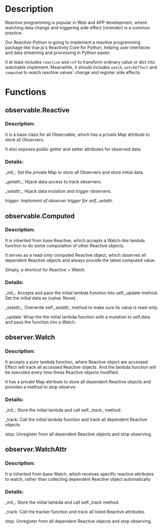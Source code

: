 # Description

Reactive programming is popular in Web and APP development, where watching data change and triggering side effect (rerender) is a common practice.

Our Reactive-Python is going to implement a reactive programming package like Vue.js's Reactivity Core for Python, helping user interfaces and data streaming and processing in Python easier.

It at least includes `reactive` and `ref` to transform ordinary value or dict into watchable implement. Meanwhile, it should includes `watch`, `watchEffect` and `computed` to watch reactive values' change and register side effects.


# Functions

## observable.Reactive

### Description:

It is a base class for all Observable, which has a private Map attribute to store all Observers. 

It also exposes public getter and setter attributes for observed data.

### Details:

\__init__: Set the private Map to store all Observers and store initial data.

\__getattr__: Hijack data access to track observers.

\__setattr__: Hijack data mutation and trigger observers.

_trigger: Implement of observer trigger for self.\__setattr__.

## observable.Computed

### Description:

It is inherited from base Reactive, which accepts a Watch-like lambda function to do some computation of other Reactive objects. 

It serves as a read-only computed Reactive object, which observes all dependent Reactive objects and always provide the latest computed value. 

Simply, a shortcut for Reactive + Watch.

### Details:

\__init__: Accepts and pass the initial lambda function into self._update method. Set the initial data as {value: None}.

\__setattr__: Overwrite self.\__setattr__ method to make sure its value is read-only.

_update: Wrap the the initial lambda function with a mutation to self.data and pass the function into a Watch.

## observer.Watch

### Description:

It accepts a pure lambda function, where Reactive object are accessed. Effect will track all accessed Reactive objects. And the lambda function will be executed every time these Reactive objects modified.

It has a private Map attribute to store all dependent Reactive objects and provides a method to stop observe.

### Details:

\__init__: Store the initial lambda and call self.\__track__ method.

_track: Call the initial lambda function and track all dependent Reactive objects.

stop: Unregister from all dependent Reactive objects and stop observing.

## observer.WatchAttr

### Description:

It is inherited from base Watch, which receives specific reactive attributes to watch, rather than collecting dependent Reactive object automatically

### Details:

\__init__: Store the initial lambda and call self._track method.

_track: Call the tracker function and track all listed Reactive attributes.

stop: Unregister from all dependent Reactive objects and stop observing.
